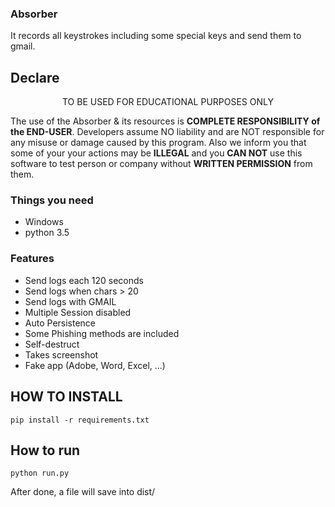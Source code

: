 ### Absorber
It records all keystrokes including some special keys and send them to gmail.


## Declare

<p align="center">
  TO BE USED FOR EDUCATIONAL PURPOSES ONLY
</p>

The use of the Absorber & its resources is **COMPLETE RESPONSIBILITY of the END-USER**. Developers assume NO liability and are NOT responsible for any misuse or damage caused by this program. Also we inform you that some of your your actions may be **ILLEGAL** and you **CAN NOT** use this software to test person or company without **WRITTEN PERMISSION** from them.


### Things you need
* Windows
* python 3.5


### Features
* Send logs each 120 seconds
* Send logs when chars > 20
* Send logs with GMAIL
* Multiple Session disabled
* Auto Persistence
* Some Phishing methods are included
* Self-destruct
* Takes screenshot
* Fake app (Adobe, Word, Excel, ...)


## HOW TO INSTALL
```
pip install -r requirements.txt
```


## How to run
```
python run.py
```

After done, a file will save into dist/
